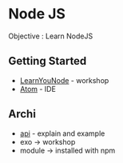 # Node JS

Objective : Learn NodeJS

## Getting Started

* [LearnYouNode](https://github.com/workshopper/learnyounode) - workshop
* [Atom](https://github.com/workshopper/learnyounode) - IDE

## Archi

* [api](https://www.codementor.io/olatundegaruba/nodejs-restful-apis-in-10-minutes-q0sgsfhbd) - explain and example
* exo -> workshop
* module -> installed with npm
